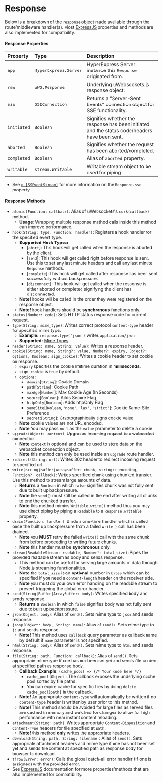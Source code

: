 # Response
Below is a breakdown of the `response` object made available through the route/middleware handler(s). Most [ExpressJS](https://github.com/expressjs/express) properties and methods are also implemented for compatibility.

#### Response Properties
| Property  | Type     | Description                |
| :-------- | :------- | :------------------------- |
| `app` | `HyperExpress.Server`  | HyperExpress Server instance this `Response` originated from. |
| `raw` | `uWS.Response`  | Underlying uWebsockets.js response object. |
| `sse` | `SSEConnection`  | Returns a "Server-Sent Events" connection object for SSE functionality. |
| `initiated` | `Boolean`  | Signifies whether the response has been initiated and the status code/headers have been sent. |
| `aborted` | `Boolean`  | Signifies whether the request has been aborted/completed. |
| `completed` | `Boolean`  | Alias of `aborted` property. |
| `writable` | `stream.Writable` | Writable stream object to be used for piping. |
* See [`> [SSEventStream]`](./SSEventStream.md) for more information on the `Response.sse` property.

#### Response Methods
* `atomic(Function: callback)`: Alias of uWebsockets's `cork(callback)` method.
    * **Usage:** Wrapping multiple response method calls inside this method can improve performance.
* `hook(String: type, Function: handler)`: Registers a hook handler for the specified event type.
  * **Supported Hook Types:**
    * [`abort`]: This hook will get called when the response is aborted by the client.
    * [`send`]: This hook will get called right before response is sent. Use this to set any last minute headers and call any last minute `Response` methods.
    * [`complete`]: This hook will get called after response has been sent successfully without backpressure.
    * [`disconnect`]: This hook will get called when the response is either aborted or completed signifying the client has disconnected.
  * **Note!** hooks will be called in the order they were registered on the response object.
  * **Note!** hook handlers should be **synchronous** functions only.
* `status(Number: code)`: Sets HTTP status response code for current request.
* `type(String: mime_type)`: Writes correct protocol `content-type` header for specified mime type.
    * **Example:** `response.type('json')` writes `application/json`
    * **Supported:** [Mime Types](./src/constants/mime_types.json)
* `header(String: name, String: value)`: Writes a response header.
* `cookie(String: name, String?: value, Number?: expiry, Object?: options, Boolean: sign_cookie)`: Writes a cookie header to set cookie on response.
    * `expiry` specifies the cookie lifetime duration in **milliseconds**.
    * `sign_cookie` is `true` by default.
    * `options`:
        * `domain`[`String`]: Cookie Domain
        * `path`[`String`]: Cookie Path
        * `maxAge`[`Number`]: Max Cookie Age (In Seconds)
        * `secure`[`Boolean`]: Adds Secure Flag
        * `httpOnly`[`Boolean`]: Adds httpOnly Flag
        * `sameSite`[`Boolean`, `'none'`, `'lax'`, `'strict'`]: Cookie Same-Site Preference
        * `secret`:[`String`]: Cryptographically signs cookie value
    * **Note** cookie values are not URL encoded.
    * **Note** You may pass `null` as the `value` parameter to delete a cookie.
* `upgrade(Object: context)`: Upgrades incoming request to a websocket connection.
    * **Note** `context` is optional and can be used to store data on the websocket connection object.
    * **Note** this method can only be used inside an `upgrade` route handler.
* `redirect(String: url)`: Writes 302 header to redirect incoming request to specified url.
* `write(String|Buffer|ArrayBuffer: chunk, String?: encoding, Function?: callback)`: Writes specified chunk using chunked transfer. Use this method to stream large amounts of data.
    * **Returns** a `Boolean` in which `false` signifies chunk was not fully sent due to built up backpressure. 
    * **Note** the `send()` must still be called in the end after writing all chunks to end the chunked transfer.
    * **Note** this method mimics `Writable.write()` method thus you may use direct piping by piping a `Readable` to a `Response.writable` property.
* `drain(Function: handler)`: Binds a one-time handler which is called once the built up backpressure from a failed `write()` call has been drained.
  * **Note** you **MUST** retry the failed `write()` call with the same chunk from before proceeding to writing future chunks.
  * **Note** this handler must be **synchronous** only.
* `stream(ReadableStream: readable, Number?: total_size)`: Pipes the provided readable stream as body and sends response.
  * This method can be useful for serving large amounts of data through Node.js streaming functionalities.
  * **Note** the `total_size` is an **optional** number in `bytes` which can be specified if you need a `content-length` header on the receiver side.
  * **Note** you must do your own error handling on the readable stream to prevent triggering the global error handler.
* `send(String|Buffer|ArrayBuffer: body)`: Writes specified body and sends response.
  * **Returns** a `Boolean` in which `false` signifies body was not fully sent due to built up backpressure.
* `json(Object: body)`: Alias of `send()`. Sets mime type to `json` and sends response.
* `jsonp(Object: body, String: name)`: Alias of `send()`. Sets mime type to `js` and sends response.
  * **Note!** This method uses `callback` query parameter as callback name by default if `name` parameter is not specified.
* `html(String: body)`: Alias of `send()`. Sets mime type to `html` and sends response.
* `file(String: path, Function: callback)`: Alias of `send()`. Sets appropriate mime type if one has not been set yet and sends file content at specified path as response body.
  * **Callback Example**: `(cache_pool) => {/* Your code here */}`
    * `cache_pool` [`Object`]: The callback exposes the underlying cache pool sorted by file paths.
    * You can expire cache for specific files by doing `delete cache_pool[path]` in the callback.
  * **Note!** An appropriate `content-type` will automatically be written if no `content-type` header is written by user prior to this method.
  * **Note!** This method should be avoided for large files as served files are cached in memory and watched for changes to allow for high performance with near instant content reloading.
* `attachment(String: path)`: Writes appropriate `Content-Disposition` and `Content-Type` headers for file specified at `path`.
  * **Note!** this method **only** writes the appropriate headers.
* `download(String: path, String: filename)`: Alias of `send()`. Sets appropriate attachment headers and mime type if one has not been set yet and sends file content at specified path as response body for browser to download.
* `throw(Error: error)`: Calls the global catch-all error handler (If one is assigned) with the provided error.
* See [ExpressJS](https://github.com/expressjs/express) documentation for more properties/methods that are also implemented for compatibility.
